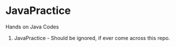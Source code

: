 # JavaPractice

Hands on Java Codes

1. JavaPractice - Should be ignored, if ever come across this repo.


